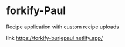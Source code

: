 # forkify-Paul

Recipe application with custom recipe uploads

link https://forkify-burjepaul.netlify.app/
